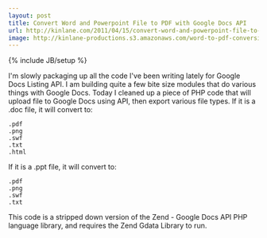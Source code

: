```yaml
---
layout: post
title: Convert Word and Powerpoint File to PDF with Google Docs API
url: http://kinlane.com/2011/04/15/convert-word-and-powerpoint-file-to-pdf-with-google-docs-api/
image: http://kinlane-productions.s3.amazonaws.com/word-to-pdf-conversion.gif
---
```

{% include JB/setup %}
I'm slowly packaging up all the code I've been writing lately for Google Docs Listing API.
I am building quite a few bite size modules that do various things with Google Docs.
Today I cleaned up a piece of PHP code that will upload file to Google Docs using API, then export various file types.
If it is a .doc file, it will convert to:

	.pdf
	.png
	.swf
	.txt
	.html

If it is a .ppt file, it will convert to:

	.pdf
	.png
	.swf
	.txt

This code is a stripped down version of the Zend - Google Docs API PHP language library, and requires the Zend Gdata Library to run.
